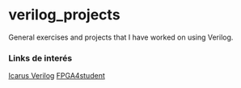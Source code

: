 # verilog_projects
General exercises and projects that I have worked on using Verilog.

### Links de interés

[Icarus Verilog](https://bleyer.org/icarus/)
[FPGA4student](https://www.fpga4student.com/p/verilog-project.html)
